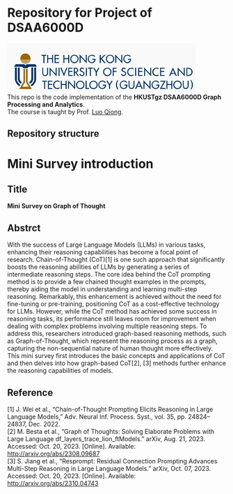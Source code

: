 # Repository for Project of DSAA6000D

![HKUSTgz](./figs/hkust-logo.png)  
This repo is the code implementation of the **HKUSTgz DSAA6000D Graph Processing and Analytics**.  
The course is taught by Prof. [Luo Qiong](https://www.cse.ust.hk/~luo/).

## Repository structure

# Mini Survey introduction
## Title 
**Mini Survey on Graph of Thought**
## Abstrct
With the success of Large Language Models (LLMs) in various tasks, enhancing their reasoning capabilities has become a focal point of research. Chain-of-Thought (CoT)[1] is one such approach that significantly boosts the reasoning abilities of LLMs by generating a series of intermediate reasoning steps. The core idea behind the CoT prompting method is to provide a few chained thought examples in the prompts, thereby aiding the model in understanding and learning multi-step reasoning. Remarkably, this enhancement is achieved without the need for fine-tuning or pre-training, positioning CoT as a cost-effective technology for LLMs. However, while the CoT method has achieved some success in reasoning tasks, its performance still leaves room for improvement when dealing with complex problems involving multiple reasoning steps. To address this, researchers introduced graph-based reasoning methods, such as Graph-of-Thought, which represent the reasoning process as a graph, capturing the non-sequential nature of human thought more effectively. This mini survey first introduces the basic concepts and applications of CoT and then delves into how graph-based CoT[2], [3] methods further enhance the reasoning capabilities of models.
## Reference
[1]	J. Wei et al., “Chain-of-Thought Prompting Elicits Reasoning in Large Language Models,” Adv. Neural Inf. Process. Syst., vol. 35, pp. 24824–24837, Dec. 2022.  
[2]	M. Besta et al., “Graph of Thoughts: Solving Elaborate Problems with Large Language df_layers_trace_lion_ftModels.” arXiv, Aug. 21, 2023. Accessed: Oct. 20, 2023. [Online]. Available: http://arxiv.org/abs/2308.09687  
[3]	S. Jiang et al., “Resprompt: Residual Connection Prompting Advances Multi-Step Reasoning in Large Language Models.” arXiv, Oct. 07, 2023. Accessed: Oct. 20, 2023. [Online]. Available: http://arxiv.org/abs/2310.04743  